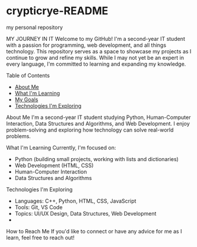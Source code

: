 # crypticrye-README
my personal repository 

MY JOURNEY IN IT
Welcome to my GitHub! I'm a second-year IT student with a passion for programming, web development, and all things technology. This repository serves as a space to showcase my projects as I continue to grow and refine my skills. While I may not yet be an expert in every language, I'm committed to learning and expanding my knowledge.

Table of Contents
- [About Me](#about-me)
- [What I'm Learning](#what-im-learning)
- [My Goals](#my-goals)
- [Technologies I'm Exploring](#technologies-im-exploring)

About Me
I'm a second-year IT student studying Python, Human-Computer Interaction, Data Structures and Algorithms, and Web Development. I enjoy problem-solving and exploring how technology can solve real-world problems.

What I'm Learning 
Currently, I'm focused on:
- Python (building small projects, working with lists and dictionaries)
- Web Development (HTML, CSS)
- Human-Computer Interaction
- Data Structures and Algorithms

Technologies I'm Exploring
- Languages: C++, Python, HTML, CSS, JavaScript
- Tools: Git, VS Code
- Topics: UI/UX Design, Data Structures, Web Development
- 
How to Reach Me
If you'd like to connect or have any advice for me as I learn, feel free to reach out!
